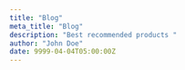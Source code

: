 ```yaml
---
title: "Blog"
meta_title: "Blog"
description: "Best recommended products "
author: "John Doe"
date: 9999-04-04T05:00:00Z
---
```

